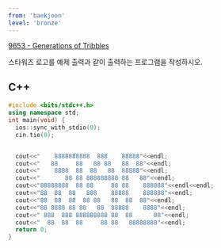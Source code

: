 ```yaml
---
from: 'baekjoon'
level: 'bronze'
---
```


[9653 - Generations of Tribbles](https://www.acmicpc.net/problem/9653)

스타워즈 로고를 예제 출력과 같이 출력하는 프로그램을 작성하시오.

## C++

```cpp
#include <bits/stdc++.h> 
using namespace std;
int main(void) {
  ios::sync_with_stdio(0);
  cin.tie(0);


  cout<<"    8888888888  888    88888"<<endl;
  cout<<"   88     88   88 88   88  88"<<endl;
  cout<<"    8888  88  88   88  88888"<<endl;
  cout<<"       88 88 888888888 88   88"<<endl;
  cout<<"88888888  88 88     88 88    888888"<<endl<<endl;
  cout<<"88  88  88   888    88888    888888"<<endl;
  cout<<"88  88  88  88 88   88  88  88"<<endl;
  cout<<"88 8888 88 88   88  88888    8888"<<endl;
  cout<<" 888  888 888888888 88  88      88"<<endl;
  cout<<"  88  88  88     88 88   88888888"<<endl;
  return 0;
}
```